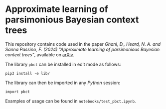 # Approximate learning of parsimonious Bayesian context trees

This repository contains code used in the paper *Ghani, D., Heard, N. A. and Sanna Passino, F. (2024) "Approximate learning of parsimonious Bayesian context trees"*, available on [arXiv](https://arxiv.org/abs/2407.19236).

The library `pbct` can be installed in edit mode as follows:
```
pip3 install -e lib/
```
The library can then be imported in any _Python_ session:
```python3
import pbct
```

Examples of usage can be found in `notebooks/test_pbct.ipynb`.
